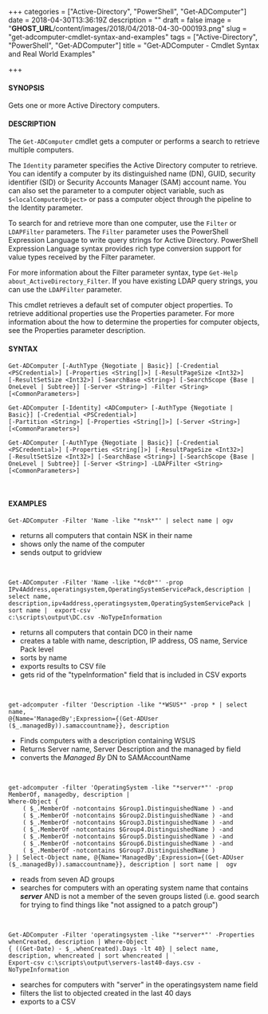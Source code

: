 +++
categories = ["Active-Directory", "PowerShell", "Get-ADComputer"]
date = 2018-04-30T13:36:19Z
description = ""
draft = false
image = "__GHOST_URL__/content/images/2018/04/2018-04-30-000193.png"
slug = "get-adcomputer-cmdlet-syntax-and-examples"
tags = ["Active-Directory", "PowerShell", "Get-ADComputer"]
title = "Get-ADComputer - Cmdlet Syntax and Real World Examples"

+++


#### **SYNOPSIS**
Gets one or more Active Directory computers.
<br/>

#### **DESCRIPTION**
The `Get-ADComputer` cmdlet gets a computer or performs a search to retrieve multiple computers.

The `Identity` parameter specifies the Active Directory computer to retrieve. You can identify a computer by its distinguished name (DN), GUID, security identifier (SID) or Security Accounts Manager (SAM) account name. You can also set the parameter to a computer object variable, such as `$<localComputerObject>` or pass a computer object through the pipeline to the Identity parameter.

To search for and retrieve more than one computer, use the `Filter` or `LDAPFilter` parameters. The `Filter` parameter uses the PowerShell Expression Language to write query strings for Active Directory. PowerShell Expression Language syntax provides rich type conversion support for value types received by the Filter parameter.

For more information about the Filter parameter syntax, type `Get-Help about_ActiveDirectory_Filter`. If you have existing LDAP query strings, you can use the `LDAPFilter` parameter.

This cmdlet retrieves a default set of computer object properties. To retrieve additional properties use the Properties parameter. For more information about the how to determine the properties for computer objects, see the Properties parameter description.
<br/>

#### **SYNTAX**
```
Get-ADComputer [-AuthType {Negotiate | Basic}] [-Credential <PSCredential>] [-Properties <String[]>] [-ResultPageSize <Int32>] 
[-ResultSetSize <Int32>] [-SearchBase <String>] [-SearchScope {Base | OneLevel | Subtree}] [-Server <String>] -Filter <String> 
[<CommonParameters>]

Get-ADComputer [-Identity] <ADComputer> [-AuthType {Negotiate | Basic}] [-Credential <PSCredential>] 
[-Partition <String>] [-Properties <String[]>] [-Server <String>] [<CommonParameters>]

Get-ADComputer [-AuthType {Negotiate | Basic}] [-Credential <PSCredential>] [-Properties <String[]>] [-ResultPageSize <Int32>] 
[-ResultSetSize <Int32>] [-SearchBase <String>] [-SearchScope {Base | OneLevel | Subtree}] [-Server <String>] -LDAPFilter <String> 
[<CommonParameters>]
```
<br/>

#### **EXAMPLES**

```
Get-ADComputer -Filter 'Name -like "*nsk*"' | select name | ogv
```

- returns all computers that contain NSK in their name
- shows only the name of the computer
- sends output to gridview
<br/>

```
Get-ADComputer -Filter 'Name -like "*dc0*"' -prop IPv4Address,operatingsystem,OperatingSystemServicePack,description | select name, `
description,ipv4address,operatingsystem,OperatingSystemServicePack | sort name |  export-csv ` 
c:\scripts\output\DC.csv -NoTypeInformation
```

- returns all computers that contain DC0 in their name 
- creates a table with name, description, IP address, OS name, Service Pack level 
- sorts by name
- exports results to CSV file
- gets rid of the "typeInformation" field that is included in CSV exports
<br/>

```
get-adcomputer -filter 'Description -like "*WSUS*" -prop * | select name, `
@{Name='ManagedBy';Expression={(Get-ADUser ($_.managedBy)).samaccountname}}, description
```
- Finds computers with a description containing WSUS
- Returns Server name, Server Description and the managed by field
- converts the *Managed By* DN to SAMAccountName
<br/>


```
get-adcomputer -filter 'OperatingSystem -like "*server*"' -prop MemberOf, managedby, description | 
Where-Object {
    ( $_.MemberOf -notcontains $Group1.DistinguishedName ) -and
    ( $_.MemberOf -notcontains $Group2.DistinguishedName ) -and
    ( $_.MemberOf -notcontains $Group3.DistinguishedName ) -and
    ( $_.MemberOf -notcontains $Group4.DistinguishedName ) -and
    ( $_.MemberOf -notcontains $Group5.DistinguishedName ) -and
    ( $_.MemberOf -notcontains $Group6.DistinguishedName ) -and
    ( $_.MemberOf -notcontains $Group7.DistinguishedName )
} | Select-Object name, @{Name='ManagedBy';Expression={(Get-ADUser ($_.managedBy)).samaccountname}}, description | sort name |  ogv
```

- reads from seven AD groups
- searches for computers with an operating system name that contains ***server***  AND is not a member of the seven groups listed (i.e. good search for trying to find things like "not assigned to a patch group")
<br/>

```
Get-ADComputer -Filter 'operatingsystem -like "*server*"' -Properties whenCreated, description | Where-Object `
{ ((Get-Date) - $_.whenCreated).Days -lt 40} | select name, description, whencreated | sort whencreated | ` 
Export-csv c:\scripts\output\servers-last40-days.csv -NoTypeInformation
```
- searches for computers with "server" in the operatingsystem name field
- filters the list to objected created in the last 40 days
- exports to a CSV

